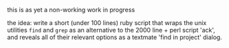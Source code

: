this is as yet a non-working work in progress

the idea: write a short (under 100 lines) ruby script that wraps the unix utilities `find` and `grep`
as an alternative to the 2000 line + perl script 'ack', and reveals all of their relevant options as a 
textmate 'find in project' dialog.